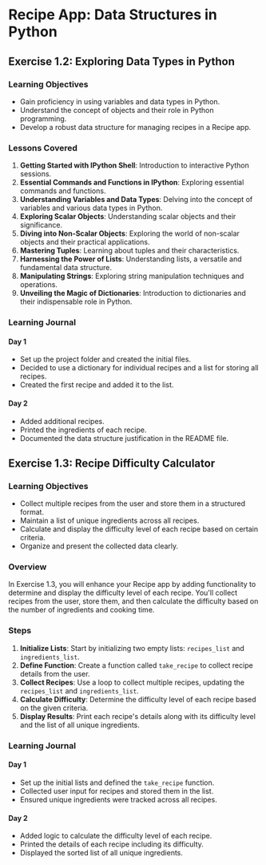 # Recipe App: Data Structures in Python

## Exercise 1.2: Exploring Data Types in Python

### Learning Objectives

- Gain proficiency in using variables and data types in Python.
- Understand the concept of objects and their role in Python programming.
- Develop a robust data structure for managing recipes in a Recipe app.

### Lessons Covered

1. **Getting Started with IPython Shell**: Introduction to interactive Python sessions.
2. **Essential Commands and Functions in IPython**: Exploring essential commands and functions.
3. **Understanding Variables and Data Types**: Delving into the concept of variables and various data types in Python.
4. **Exploring Scalar Objects**: Understanding scalar objects and their significance.
5. **Diving into Non-Scalar Objects**: Exploring the world of non-scalar objects and their practical applications.
6. **Mastering Tuples**: Learning about tuples and their characteristics.
7. **Harnessing the Power of Lists**: Understanding lists, a versatile and fundamental data structure.
8. **Manipulating Strings**: Exploring string manipulation techniques and operations.
9. **Unveiling the Magic of Dictionaries**: Introduction to dictionaries and their indispensable role in Python.

### Learning Journal

#### Day 1
- Set up the project folder and created the initial files.
- Decided to use a dictionary for individual recipes and a list for storing all recipes.
- Created the first recipe and added it to the list.

#### Day 2
- Added additional recipes.
- Printed the ingredients of each recipe.
- Documented the data structure justification in the README file.

## Exercise 1.3: Recipe Difficulty Calculator

### Learning Objectives

- Collect multiple recipes from the user and store them in a structured format.
- Maintain a list of unique ingredients across all recipes.
- Calculate and display the difficulty level of each recipe based on certain criteria.
- Organize and present the collected data clearly.

### Overview

In Exercise 1.3, you will enhance your Recipe app by adding functionality to determine and display the difficulty level of each recipe. You'll collect recipes from the user, store them, and then calculate the difficulty based on the number of ingredients and cooking time.

### Steps

1. **Initialize Lists**: Start by initializing two empty lists: `recipes_list` and `ingredients_list`.
2. **Define Function**: Create a function called `take_recipe` to collect recipe details from the user.
3. **Collect Recipes**: Use a loop to collect multiple recipes, updating the `recipes_list` and `ingredients_list`.
4. **Calculate Difficulty**: Determine the difficulty level of each recipe based on the given criteria.
5. **Display Results**: Print each recipe's details along with its difficulty level and the list of all unique ingredients.

### Learning Journal

#### Day 1
- Set up the initial lists and defined the `take_recipe` function.
- Collected user input for recipes and stored them in the list.
- Ensured unique ingredients were tracked across all recipes.

#### Day 2
- Added logic to calculate the difficulty level of each recipe.
- Printed the details of each recipe including its difficulty.
- Displayed the sorted list of all unique ingredients.